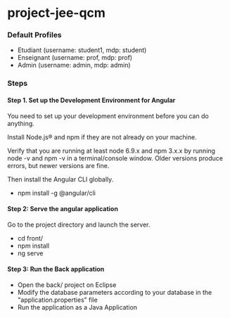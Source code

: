 # project-jee-qcm
### Default Profiles
* Etudiant (username: student1, mdp: student)
* Enseignant (username: prof, mdp: prof)
* Admin (username: admin, mdp: admin)

### Steps
#### Step 1. Set up the Development Environment for Angular

You need to set up your development environment before you can do anything.

Install Node.js® and npm if they are not already on your machine.

Verify that you are running at least node 6.9.x and npm 3.x.x by running node -v and npm -v in a terminal/console window. Older versions produce errors, but newer versions are fine.

Then install the Angular CLI globally.
* npm install -g @angular/cli

#### Step 2: Serve the angular application

Go to the project directory and launch the server.

* cd front/
* npm install
* ng serve

#### Step 3: Run the Back application

* Open the back/ project on Eclipse
* Modify the database parameters according to your database in the "application.properties" file
* Run the application as a Java Application
